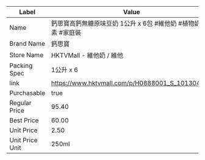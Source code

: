 | Label           | Value                                           |
| --------------- | ----------------------------------------------- |
| Name            | 鈣思寶高鈣無糖原味豆奶 1公升 x 6包 #維他奶 #植物奶 #素 #家庭裝          |
| Brand Name      | 鈣思寶                                             |
| Store Name      | HKTVMall - 維他奶 / 維他                             |
| Packing Spec    | 1公升 x 6                                         |
| link            | https://www.hktvmall.com/p/H0888001_S_10130495E |
| Purchasable     | true                                            |
| Regular Price   | 95.40                                           |
| Best Price      | 60.00                                           |
| Unit Price      | 2.50                                            |
| Unit Price Unit | 250ml                                           |
